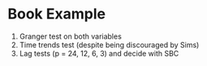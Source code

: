 # Book Example

1. Granger test on both variables
2. Time trends test (despite being discouraged by Sims)
3. Lag tests (p = 24, 12, 6, 3) and decide with SBC
